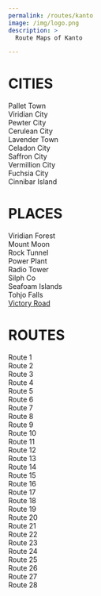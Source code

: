 ```yaml
---
permalink: /routes/kanto
image: /img/logo.png
description: >
  Route Maps of Kanto

---
```


# CITIES

Pallet Town <br/>
Viridian City<br/>
Pewter City<br/>
Cerulean City<br/>
Lavender Town<br/>
Celadon City<br/>
Saffron City<br/>
Vermillion City<br/>
Fuchsia City<br/>
Cinnibar Island<br/>



# PLACES

Viridian Forest<br/>
Mount Moon<br/>
Rock Tunnel<br/>
Power Plant<br/>
Radio Tower<br/>
Silph Co<br/>
Seafoam Islands<br/>
Tohjo Falls<br/>
[Victory Road](/img/mapping/victoryroad.jpg)<br/>


# ROUTES

Route 1<br/>
Route 2<br/>
Route 3<br/>
Route 4<br/>
Route 5<br/>
Route 6<br/>
Route 7<br/>
Route 8<br/>
Route 9<br/>
Route 10<br/>
Route 11<br/>
Route 12<br/>
Route 13<br/>
Route 14<br/>
Route 15<br/>
Route 16<br/>
Route 17<br/>
Route 18<br/>
Route 19<br/>
Route 20<br/>
Route 21<br/>
Route 22<br/>
Route 23<br/>
Route 24<br/>
Route 25<br/>
Route 26<br/>
Route 27<br/>
Route 28<br/>
